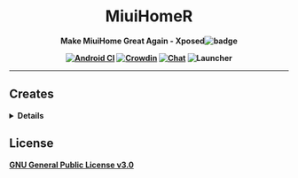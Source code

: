 <div align="center">

<h1>MiuiHomeR</h1>

<b>Make MiuiHome Great Again - Xposed![badge](https://user-images.githubusercontent.com/70465933/191899416-3213f736-8cb4-4c46-b944-e8c81357c6e5.svg)


[![Android CI](https://github.com/qqlittleice/MiuiHome_R/actions/workflows/android.yml/badge.svg)](https://github.com/qqlittleice/MiuiHome_R/actions/workflows/android.yml) 
[![Crowdin](https://badges.crowdin.net/miuihomer/localized.svg)](https://crowdin.com/project/miuihomer)
[![Chat](https://img.shields.io/badge/Telegram-Chat-blue.svg?logo=telegram)](https://t.me/MiuiHome_Xposed)
![Launcher](https://github.com/qqlittleice/MiuiHome/blob/main/Pic/MiuiHome.png)

</div>

-----

## Creates

<details>

- [AndroidHiddenApiBypass](https://github.com/LSPosed/AndroidHiddenApiBypass)
- [AndroidSystemBlur](https://github.com/Lucchetto/AndroidSystemBlur)
- [androidx](https://android.googlesource.com/platform/frameworks/support)
- [BiliRoaming](https://github.com/yujincheng08/BiliRoaming)
- [CustoMIUIzer](https://code.highspec.ru/Mikanoshi/CustoMIUIzer)
- [EzXHelper](https://github.com/KyuubiRan/EzXHelper)
- [FuckCoolapk](https://github.com/ejiaogl/FuckCoolapk)
- [LSPosed](https://github.com/LSPosed/LSPosed)
- [MIDock](https://github.com/lamprose/MIDock)
- [MIUIDock](https://github.com/ouhoukyo/MIUIDock)
- [MIUltra](https://github.com/lamprose/MIUltra)
- [moralnorm's miuix](https://github.com/MoralNorm)
- [QNotified](https://github.com/ferredoxin/QNotified)
- [XposedBridge](https://github.com/rovo89/XposedBridge)

</details>

## License

[GNU General Public License v3.0](LICENSE)
